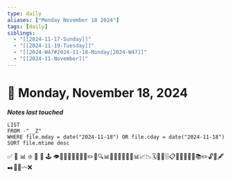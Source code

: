 ```yaml
---
type: daily
aliases: ["Monday November 18 2024"]
tags: [daily]
siblings:
  - "[[2024-11-17-Sunday]]"
  - "[[2024-11-19-Tuesday]]"
  - "[[2024-W47#2024-11-18-Monday|2024-W47]]"
  - "[[2024-11-November]]"
---
```

# 📅 Monday, November 18, 2024

***Notes last touched***
```dataview
LIST
FROM -"__Z"
WHERE file.mday = date("2024-11-18") OR file.cday = date("2024-11-18") SORT file.mtime desc
```


 ✅ 🍊 📊 ❇️  🍱 📝 🕹 👁🧽🏹👩‍🌾🚶🏻‍♂️✏️📝🔍📊🏃🏻‍♂️📃📄🧾📊📈📉🗓📆📅🗄📋📎🔖📖📏📐📚✏️🔓🔎🖋✒️📁📂〰️❌
